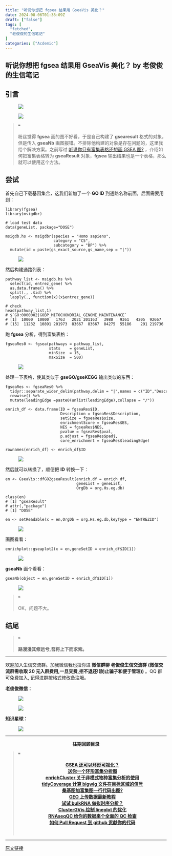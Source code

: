```yaml
---
title: "听说你想把 fgsea 结果用 GseaVis 美化？"
date: 2024-08-06T01:38:09Z
draft: ["false"]
tags: [
  "fetched",
  "老俊俊的生信笔记"
]
categories: ["Acdemic"]
---
```

听说你想把 fgsea 结果用 GseaVis 美化？ by 老俊俊的生信笔记
------
<div><section data-tool="mdnice编辑器" data-website="https://www.mdnice.com" data-mpa-powered-by="yiban.io"><section><mp-common-profile data-pluginname="mpprofile" data-id="MzkyMTI1MTYxNA==" data-headimg="http://mmbiz.qpic.cn/sz_mmbiz_png/G5jjcE4usezgsqIGqjITSMggCTSoViaYeoKe2xoZr1IIvNJoztibQxibYHLDDoiabwAc6Ggws3Tvdo8EPss2nLgaVQ/0?wx_fmt=png" data-nickname="老俊俊的生信笔记" data-alias="JunJunLab" data-signature="老俊俊的生信技能和知识分享,我不是巨人,但你可以站在我的肩膀上更进一步!" data-from="0" data-is_biz_ban="0"></mp-common-profile></section></section><section><mp-common-clmusic data-pluginname="insertaudio" type="1" music_name="%E6%A1%A5%E8%B1%86%E9%BA%BB%E8%A2%8B" albumurl="http://wx.y.gtimg.cn/music/photo_new/T002R500x500M000004fAhFe0fdHYF_1.jpg" singer="陈粒" duration="179000" username="" music_source="1" is_vip="0" listenid="78221544915037504"></mp-common-clmusic></section><section data-tool="mdnice编辑器" data-website="https://www.mdnice.com"><h2 data-tool="mdnice编辑器"><span></span><span>引言</span><span></span></h2><figure data-tool="mdnice编辑器"><img data-imgfileid="100030493" data-ratio="0.3114754098360656" data-src="https://mmbiz.qpic.cn/sz_mmbiz_png/G5jjcE4usewPM4CKWzxpXBI67O46v5DE9RiciaPN9R4y6p1MTBgxMvbmt2EsqkJOuCQPxmvbPyY0LJFm2RicjKBQw/640?wx_fmt=png&amp;from=appmsg" data-type="png" data-w="671" src="https://mmbiz.qpic.cn/sz_mmbiz_png/G5jjcE4usewPM4CKWzxpXBI67O46v5DE9RiciaPN9R4y6p1MTBgxMvbmt2EsqkJOuCQPxmvbPyY0LJFm2RicjKBQw/640?wx_fmt=png&amp;from=appmsg"></figure><figure data-tool="mdnice编辑器"><img data-imgfileid="100030492" data-ratio="0.29850746268656714" data-src="https://mmbiz.qpic.cn/sz_mmbiz_png/G5jjcE4usewPM4CKWzxpXBI67O46v5DE4JvGxSSUCUPR7GDyy0Raz9PPLa9qXhUnwcogQDWOBcu8ycibZpJeZKQ/640?wx_fmt=png&amp;from=appmsg" data-type="png" data-w="670" src="https://mmbiz.qpic.cn/sz_mmbiz_png/G5jjcE4usewPM4CKWzxpXBI67O46v5DE4JvGxSSUCUPR7GDyy0Raz9PPLa9qXhUnwcogQDWOBcu8ycibZpJeZKQ/640?wx_fmt=png&amp;from=appmsg"></figure><blockquote data-tool="mdnice编辑器"><span>❝</span><p>粉丝觉得 <strong>fgsea</strong> 画的图不好看，于是自己构建了 <strong>gsearesult</strong> 格式的对象，但是传入 <strong>gseaNb</strong> 画图报错。不排除他构建的对象是存在问题的，这里我给个解决方案。之前写过 <a href="https://mp.weixin.qq.com/s?__biz=MzkyMTI1MTYxNA==&amp;mid=2247512646&amp;idx=1&amp;sn=d9241b243771dcb355c74fd1a7f9431c&amp;chksm=c1848837f6f301216f9d4c06659f01814b54994b552b5f15d9df9c5b227f417288a7cd4061e6&amp;token=1853819831&amp;lang=zh_CN&amp;scene=21#wechat_redirect" data-linktype="2">听说你只有富集表格还想画 GSEA 图?</a> ，介绍如何把富集表格转为 <strong>gseaResult</strong> 对象，<strong>fgsea</strong> 输出结果也是一个表格，那么就可以使用这个方法。</p></blockquote><h2 data-tool="mdnice编辑器"><span></span><span>尝试</span><span></span></h2><p data-tool="mdnice编辑器">首先自己下载基因集合，这我们新加了一个 <strong>GO ID</strong> 到通路名称前面，后面需要用到：</p><pre data-tool="mdnice编辑器"><span></span><code>library(fgsea)<br>library(msigdbr)<br><br><span># load test data</span><br>data(geneList, package=<span>"DOSE"</span>)<br><br>msigdb.hs &lt;- msigdbr(species = <span>"Homo sapiens"</span>,<br>                     category = <span>"C5"</span>,<br>                     subcategory = <span>"BP"</span>) %&gt;%<br>  mutate(id = paste(gs_exact_source,gs_name,sep = <span>"|"</span>))<br></code></pre><figure data-tool="mdnice编辑器"><img data-imgfileid="100030494" data-ratio="0.3301549463647199" data-src="https://mmbiz.qpic.cn/sz_mmbiz_png/G5jjcE4usewPM4CKWzxpXBI67O46v5DEia2tg03F0hm0sthuH45aiczYwOj8vxXPsle1psBrM09dmLxibQmicHInlw/640?wx_fmt=png&amp;from=appmsg" data-type="png" data-w="839" src="https://mmbiz.qpic.cn/sz_mmbiz_png/G5jjcE4usewPM4CKWzxpXBI67O46v5DEia2tg03F0hm0sthuH45aiczYwOj8vxXPsle1psBrM09dmLxibQmicHInlw/640?wx_fmt=png&amp;from=appmsg"></figure><p data-tool="mdnice编辑器">然后构建通路列表：</p><pre data-tool="mdnice编辑器"><span></span><code>pathway_list &lt;- msigdb.hs %&gt;%<br>  select(id, entrez_gene) %&gt;%<br>  as.data.frame() %&gt;%<br>  split(., .$id) %&gt;%<br>  lapply(., <span>function</span>(x)(x$entrez_gene))<br><br><span># check</span><br>head(pathway_list,<span>1</span>)<br><span># $`GO:0000002|GOBP_MITOCHONDRIAL_GENOME_MAINTENANCE`</span><br><span># [1]  10000  10000   1763   2021 201163   3980   9361   4205  92667   4358   4976    142  80119  11232</span><br><span># [15]  11232  10891 201973  83667  83667  84275  55186    291 219736   7156   7156   7157   1890</span><br></code></pre><p data-tool="mdnice编辑器">跑 <strong>fgsea</strong> 分析，得到富集表格：</p><pre data-tool="mdnice编辑器"><span></span><code>fgseaRes0 &lt;- fgsea(pathways = pathway_list,<br>                   stats    = geneList,<br>                   minSize  = <span>15</span>,<br>                   maxSize  = <span>500</span>)<br></code></pre><figure data-tool="mdnice编辑器"><img data-imgfileid="100030495" data-ratio="0.353874883286648" data-src="https://mmbiz.qpic.cn/sz_mmbiz_png/G5jjcE4usewPM4CKWzxpXBI67O46v5DEic71kwTa8M00ML76AxKsoicpO9Gglk7AOZdt6nz91eD0UGQQd6uSGQ8A/640?wx_fmt=png&amp;from=appmsg" data-type="png" data-w="1071" src="https://mmbiz.qpic.cn/sz_mmbiz_png/G5jjcE4usewPM4CKWzxpXBI67O46v5DEic71kwTa8M00ML76AxKsoicpO9Gglk7AOZdt6nz91eD0UGQQd6uSGQ8A/640?wx_fmt=png&amp;from=appmsg"></figure><p data-tool="mdnice编辑器">处理一下表格，使其类似于 <strong>gseGO/gseKEGG</strong> 输出类似的东西：</p><pre data-tool="mdnice编辑器"><span></span><code>fgseaRes &lt;- fgseaRes0 %&gt;%<br>  tidyr::separate_wider_delim(pathway,delim = <span>"|"</span>,names = c(<span>"ID"</span>,<span>"Description"</span>)) %&gt;%<br>  rowwise() %&gt;%<br>  mutate(leadingEdge =paste0(unlist(leadingEdge),collapse = <span>"/"</span>))<br><br>enrich_df &lt;- data.frame(ID = fgseaRes$ID,<br>                        Description = fgseaRes$Description,<br>                        setSize = fgseaRes$size,<br>                        enrichmentScore = fgseaRes$ES,<br>                        NES = fgseaRes$NES,<br>                        pvalue = fgseaRes$pval,<br>                        p.adjust = fgseaRes$padj,<br>                        core_enrichment = fgseaRes$leadingEdge)<br><br>rownames(enrich_df) &lt;- enrich_df$ID<br></code></pre><figure data-tool="mdnice编辑器"><img data-imgfileid="100030496" data-ratio="0.3120376597175521" data-src="https://mmbiz.qpic.cn/sz_mmbiz_png/G5jjcE4usewPM4CKWzxpXBI67O46v5DE1WkQJvWDvxHvWIlp80hJXBarA9AAtZvtNkFoNRwI3VzLv1POuO9syA/640?wx_fmt=png&amp;from=appmsg" data-type="png" data-w="1487" src="https://mmbiz.qpic.cn/sz_mmbiz_png/G5jjcE4usewPM4CKWzxpXBI67O46v5DE1WkQJvWDvxHvWIlp80hJXBarA9AAtZvtNkFoNRwI3VzLv1POuO9syA/640?wx_fmt=png&amp;from=appmsg"></figure><p data-tool="mdnice编辑器">然后就可以转换了，顺便把 <strong>ID</strong> 转换一下：</p><pre data-tool="mdnice编辑器"><span></span><code>en &lt;- GseaVis::dfGO2gseaResult(enrich.df = enrich_df,<br>                               geneList = geneList,<br>                               OrgDb = org.Hs.eg.db)<br><br>class(en)<br><span># [1] "gseaResult"</span><br><span># attr(,"package")</span><br><span># [1] "DOSE"</span><br><br>en &lt;- setReadable(x = en,OrgDb = org.Hs.eg.db,keyType = <span>"ENTREZID"</span>)<br></code></pre><figure data-tool="mdnice编辑器"><img data-imgfileid="100030498" data-ratio="0.5926365795724465" data-src="https://mmbiz.qpic.cn/sz_mmbiz_png/G5jjcE4usewPM4CKWzxpXBI67O46v5DEWLpa1q7qbbX1eN3VP2NibiaEypfWXiaY6AYBxdKtpw6JElNn19iaBGlnVw/640?wx_fmt=png&amp;from=appmsg" data-type="png" data-w="842" src="https://mmbiz.qpic.cn/sz_mmbiz_png/G5jjcE4usewPM4CKWzxpXBI67O46v5DEWLpa1q7qbbX1eN3VP2NibiaEypfWXiaY6AYBxdKtpw6JElNn19iaBGlnVw/640?wx_fmt=png&amp;from=appmsg"></figure><p data-tool="mdnice编辑器">画图看看：</p><pre data-tool="mdnice编辑器"><span></span><code>enrichplot::gseaplot2(x = en,geneSetID = enrich_df$ID[<span>1</span>])<br></code></pre><figure data-tool="mdnice编辑器"><img data-imgfileid="100030497" data-ratio="0.7245949926362297" data-src="https://mmbiz.qpic.cn/sz_mmbiz_png/G5jjcE4usewPM4CKWzxpXBI67O46v5DE1u9UJRM4MkteicgJOFWSub6ANaNQZIiaYIDLchzE3cJfnXStVSmGTyUw/640?wx_fmt=png&amp;from=appmsg" data-type="png" data-w="679" src="https://mmbiz.qpic.cn/sz_mmbiz_png/G5jjcE4usewPM4CKWzxpXBI67O46v5DE1u9UJRM4MkteicgJOFWSub6ANaNQZIiaYIDLchzE3cJfnXStVSmGTyUw/640?wx_fmt=png&amp;from=appmsg"></figure><p data-tool="mdnice编辑器"><strong>gseaNb</strong> 画个看看：</p><pre data-tool="mdnice编辑器"><span></span><code>gseaNb(object = en,geneSetID = enrich_df$ID[<span>1</span>])<br></code></pre><figure data-tool="mdnice编辑器"><img data-imgfileid="100030500" data-ratio="0.7245949926362297" data-src="https://mmbiz.qpic.cn/sz_mmbiz_png/G5jjcE4usewPM4CKWzxpXBI67O46v5DEc5Dyf5CNicU8bCZ1bpcruxGVpXGMR4H5qfVvaylAPupichesfSyNkyJA/640?wx_fmt=png&amp;from=appmsg" data-type="png" data-w="679" src="https://mmbiz.qpic.cn/sz_mmbiz_png/G5jjcE4usewPM4CKWzxpXBI67O46v5DEc5Dyf5CNicU8bCZ1bpcruxGVpXGMR4H5qfVvaylAPupichesfSyNkyJA/640?wx_fmt=png&amp;from=appmsg"></figure><blockquote data-tool="mdnice编辑器"><span>❝</span><p>OK，问题不大。</p></blockquote><h2 data-tool="mdnice编辑器"><span></span><span>结尾</span><span></span></h2><blockquote data-tool="mdnice编辑器"><span>❝</span><p><strong>路漫漫其修远兮,吾将上下而求索。</strong></p></blockquote><hr data-tool="mdnice编辑器"><p data-tool="mdnice编辑器">欢迎加入生信交流群。加我微信我也拉你进 <strong>微信群聊</strong> <strong>老俊俊生信交流群</strong> <strong>(微信交流群需收取 20 元入群费用,一旦交费,拒不退还!(防止骗子和便于管理))</strong> 。QQ 群可免费加入, 记得进群按格式修改备注哦。</p><section data-tool="mdnice编辑器"><section><p><strong>老俊俊微信：</strong></p><figure><img data-imgfileid="100030499" data-ratio="1" data-src="https://mmbiz.qpic.cn/sz_mmbiz_png/G5jjcE4usewPM4CKWzxpXBI67O46v5DEphdynarLPCnQ1OXIGt585s4KozueQJ6GChRjWfB2SWbiaHMwluxia2ww/640?wx_fmt=png&amp;from=appmsg" data-type="png" data-w="430" src="https://mmbiz.qpic.cn/sz_mmbiz_png/G5jjcE4usewPM4CKWzxpXBI67O46v5DEphdynarLPCnQ1OXIGt585s4KozueQJ6GChRjWfB2SWbiaHMwluxia2ww/640?wx_fmt=png&amp;from=appmsg"></figure><figure><img data-imgfileid="100030501" data-ratio="1.3668430335097002" data-src="https://mmbiz.qpic.cn/sz_mmbiz_png/G5jjcE4usewPM4CKWzxpXBI67O46v5DETKa3waVibrwt4E9cekBYIF6jbrL2Wu0P3avkF87SW5tT8k5mIIYk6uA/640?wx_fmt=png&amp;from=appmsg" data-type="png" data-w="567" src="https://mmbiz.qpic.cn/sz_mmbiz_png/G5jjcE4usewPM4CKWzxpXBI67O46v5DETKa3waVibrwt4E9cekBYIF6jbrL2Wu0P3avkF87SW5tT8k5mIIYk6uA/640?wx_fmt=png&amp;from=appmsg"></figure></section><section><p><strong>知识星球：</strong></p><figure><img data-imgfileid="100030507" data-ratio="1.5896226415094339" data-src="https://mmbiz.qpic.cn/sz_mmbiz_jpg/G5jjcE4usewPM4CKWzxpXBI67O46v5DEaNADBATe39z4cY884RZlKmv3GepG0fLiaibjShBbGPPppsmcJYerrPXw/640?wx_fmt=jpeg&amp;from=appmsg" data-type="jpeg" data-w="1060" src="https://mmbiz.qpic.cn/sz_mmbiz_jpg/G5jjcE4usewPM4CKWzxpXBI67O46v5DEaNADBATe39z4cY884RZlKmv3GepG0fLiaibjShBbGPPppsmcJYerrPXw/640?wx_fmt=jpeg&amp;from=appmsg"></figure></section></section><hr data-tool="mdnice编辑器"><p data-tool="mdnice编辑器"><strong></strong></p><center data-tool="mdnice编辑器"><strong> 往期回顾目录</strong></center><blockquote data-tool="mdnice编辑器"><span>❝</span><p><strong></strong></p><center><strong><a href="https://mp.weixin.qq.com/s?__biz=MzkyMTI1MTYxNA==&amp;mid=2247514139&amp;idx=1&amp;sn=eae730e19b0ba2fa1f90dfb3ac10c582&amp;chksm=c184826af6f30b7caa9d07c496d8237d44e01c9440bea1d0ac8b73846871a05e178392d0c2dc&amp;token=1396583615&amp;lang=zh_CN&amp;scene=21#wechat_redirect" data-linktype="2">GSEA 还可以环形可视化？</a></strong></center><strong><center><a href="https://mp.weixin.qq.com/s?__biz=MzkyMTI1MTYxNA==&amp;mid=2247514098&amp;idx=1&amp;sn=5af39ec7c19f4240319a6efe519d781f&amp;chksm=c1848d83f6f304959a9d9e6a47225fcb1f51ddaededfe717f0b60b77cab9021928047f41c87c&amp;token=1396583615&amp;lang=zh_CN&amp;scene=21#wechat_redirect" data-linktype="2">送你一个环形富集分析图</a></center></strong><strong><center><a href="https://mp.weixin.qq.com/s?__biz=MzkyMTI1MTYxNA==&amp;mid=2247514040&amp;idx=1&amp;sn=3d7005394edf920db316a4afceda3d01&amp;chksm=c1848dc9f6f304df5624b8e0177c543fb210a07a0daa47efcb9b1520fba166c6c070860480a3&amp;token=736408649&amp;lang=zh_CN&amp;scene=21#wechat_redirect" data-linktype="2">enrichCluster 关于非模式物种富集分析的使用</a></center></strong><strong><center><a href="https://mp.weixin.qq.com/s?__biz=MzkyMTI1MTYxNA==&amp;mid=2247513973&amp;idx=1&amp;sn=00ce573d81657bf2c985abc8bb6c8422&amp;chksm=c1848d04f6f3041222971f1933b4de0a7f99766ef99982c2560d5d4ff7ad0d0006a29fb7f56e&amp;token=1438488422&amp;lang=zh_CN&amp;scene=21#wechat_redirect" data-linktype="2">tidyCoverage 计算 bigwig 文件在目标区域的信号</a></center></strong><strong><center><a href="https://mp.weixin.qq.com/s?__biz=MzkyMTI1MTYxNA==&amp;mid=2247513953&amp;idx=1&amp;sn=7c9eb4545986fa9187cdd66cae8b1456&amp;chksm=c1848d10f6f30406d0bc3a86b3aa0150eb7191aea24bc4b9e366e0c04bc0be13a0a382253dfa&amp;token=1202987559&amp;lang=zh_CN&amp;scene=21#wechat_redirect" data-linktype="2">桑基图加富集图一行代码出图?</a></center></strong><strong><center><a href="https://mp.weixin.qq.com/s?__biz=MzkyMTI1MTYxNA==&amp;mid=2247513935&amp;idx=1&amp;sn=7149af238f8ae9ef1750349fef7e79e9&amp;chksm=c1848d3ef6f3042892939e2ddee645b405c6a007fc290ff8e67f5cceeb7af37ff2cb11f1df93&amp;token=1267815615&amp;lang=zh_CN&amp;scene=21#wechat_redirect" data-linktype="2">GEO 上传数据最新教程</a></center></strong><strong><center><a href="https://mp.weixin.qq.com/s?__biz=MzkyMTI1MTYxNA==&amp;mid=2247513903&amp;idx=1&amp;sn=7406e159002c4f5a11dffb74cd8bc16c&amp;chksm=c1848d5ef6f304485adeb4927b95318412d1f2d3aaddc21a6a60d58c4f4cac9d2c02340421e3&amp;token=350392803&amp;lang=zh_CN&amp;scene=21#wechat_redirect" data-linktype="2">试试 bulkRNA 做拟时序分析？</a></center></strong><strong><center><a href="https://mp.weixin.qq.com/s?__biz=MzkyMTI1MTYxNA==&amp;mid=2247513809&amp;idx=1&amp;sn=05eb04b579b04ff5b20f3cab2f52406a&amp;chksm=c1848ca0f6f305b6005b1f9853a79843be0e582f7519c234350a6b22b81f7d07f5d749dbe87b&amp;token=350392803&amp;lang=zh_CN&amp;scene=21#wechat_redirect" data-linktype="2">ClusterGVis 绘制 lineplot 的优化</a></center></strong><strong><center><a href="https://mp.weixin.qq.com/s?__biz=MzkyMTI1MTYxNA==&amp;mid=2247513792&amp;idx=1&amp;sn=b71dffea7f6dd9ad8acaec98ee99678c&amp;chksm=c1848cb1f6f305a7c85b54cbc9f40e2aaffefbc119654d533cd0aef2480eda6e7946295d5008&amp;token=1799964631&amp;lang=zh_CN&amp;scene=21#wechat_redirect" data-linktype="2">RNAseqQC 给你的数据来个全面的 QC 检查</a></center></strong><strong><center><a href="https://mp.weixin.qq.com/s?__biz=MzkyMTI1MTYxNA==&amp;mid=2247513652&amp;idx=1&amp;sn=4750e40c39e055b0b8b6dae51d70c620&amp;chksm=c1848c45f6f30553044afacb5ea3544afd63287fd90f60858859b873db060019a569208590e9&amp;token=1799964631&amp;lang=zh_CN&amp;scene=21#wechat_redirect" data-linktype="2">如何 Pull Request 到 github 贡献你的代码</a></center></strong><p><br></p></blockquote></section><p><mp-style-type data-value="3"></mp-style-type></p></div>  
<hr>
<a href="https://mp.weixin.qq.com/s/BR3rxrnB8PpZBnF2DMQ5tw",target="_blank" rel="noopener noreferrer">原文链接</a>
